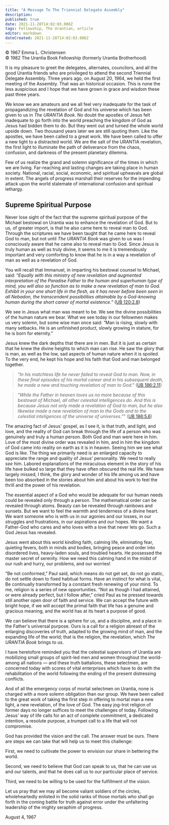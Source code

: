 ```yaml
---
title: "A Message To The Triennial Delegate Assembly"
description: 
published: true
date: 2021-11-28T14:02:03.086Z
tags: Fellowship, The Urantian, article
editor: markdown
dateCreated: 2021-11-28T14:02:03.086Z
---
```


<p class="v-card v-sheet theme--light grey lighten-3 px-2">© 1967 Emma L. Christensen<br>© 1982 The Urantia Book Fellowship (formerly Urantia Brotherhood)</p>

It is my pleasure to greet the delegates, alternates, councilors, and all the good Urantia friends who are privileged to attend the second Triennial Delegate Assembly. Three years ago, on August 20, 1964, we held the first meeting of the Assembly. That was an historical occasion. This is none the less auspicious and I hope that we have grown in grace and wisdom these past three years.

We know we are amateurs and we all feel very inadequate for the task of propagandizing the revelation of God and his universe which has been given to us in _The URANTIA Book_. No doubt the apostles of Jesus felt inadequate to go forth into the world preaching the kingdom of God as Jesus had bidden them to do. But they went out and turned the whole world upside down. Two thousand years later we are still quoting them. Like the apostles, we have been called to a great work. We have been called to offer a new light to a distracted world. We are the salt of the URANTIA revelation, the first light to illuminate the path of deliverance from the chaos, confusion, and darkness of the present planetary dilemma.

Few of us realize the grand and solemn significance of the times in which we are living. Far-reaching and lasting changes are taking place in human society. National, racial, social, economic, and spiritual upheavals are global in extent. The angels of progress marshall their reserves for the impending attack upon the world stalemate of international confusion and spiritual lethargy.

## Supreme Spiritual Purpose

Never lose sight of the fact that the supreme spiritual purpose of the Michael bestowal on Urantia was to enhance the revelation of God. But to us, of greater import, is that he also came here to reveal man to God. Through the scriptures we have been taught that he came here to reveal God to man, but not until _The URANTIA Book_ was given to us was I consciously aware that he came also to reveal man to God. Since Jesus is truly human as well as truly divine, it seems to me it is tremendously important and very comforting to know that he is in a way a revelation of man as well as a revelation of God.

You will recall that Immanuel, in imparting his bestowal counsel to Michael, said: “_Equally with this ministry of new revelation and augmented interpretation of the Paradise Father to the human and superhuman type of mind, you will also so function as to make a new revelation of man to God. Exhibit in your one short life in the flesh, as it has never before been seen in all Nebadon, the transcendent possibilities attainable by a God-knowing human during the short career of mortal existence._” ([UB 120:2.8](/en/The_Urantia_Book/120#p2_8))

We see in Jesus what man was meant to be. We see the divine possibilities of the human nature we bear. What we see today in our fellowmen makes us very solemn, but some wise man once said: “Man is rising, slowly with many setbacks. He is an unfinished product, slowly growing in stature, for he is born for eternity.”

Jesus knew the dark depths that there are in men. But it is just as certain that he knew the divine heights to which man can rise. He saw the glory that is man, as well as the low, sad aspects of human nature when it is spoiled. To the very end, he kept his hope and his faith that God and man belonged together.

> “_In his matchless life he never failed to reveal God to man. Now, in these final episodes of his mortal career and in his subsequent death, he made a new and touching revelation of man to God._” ([UB 186:2.11](/en/The_Urantia_Book/186#p2_11))

> “_While the Father in heaven loves us no more because of this bestowal of Michael, all other celestial intelligences do. And this is because Jesus not only made a revelation of God to man, but he also likewise made a new revelation of man to the Gods and to the celestial inteligences of the universe of universes._”" ([UB 186:5.6](/en/The_Urantia_Book/186#p5_6))

The amazing fact of Jesus' gospel, as I see it, is that truth, and light, and love, and the reality of God can break through the life of a person who was genuinely and truly a human person. Both God and man were here in him. Love of the most divine order was revealed in him, and in him the kingdom of God came into reality on earth as it is in heaven. Seeing him we see what God is like. The thing we primarily need is an enlarged capacity to appreciate the range and quality of Jesus' personality. We need to really _see_ him. Labored explanations of the miraculous element in the story of his life have bulked so large that they have often obscured the real life. We have largely missed, I think, the glory and wonder of his life among us and have been too absorbed in the stories about him and about his work to feel the thrill and the power of his revelation.

The essential aspect of a God who would be adequate for our human needs could be revealed only through a person. The mathematical order can be revealed through atoms. Beauty can be revealed through rainbows and sunsets. But we want to feel the warmth and tenderness of a divine heart. We want someone who is with us in our agonies and our losses, in our struggles and frustrations, in our aspirations and our hopes. We want a Father-God who cares and who loves with a love that never lets go. Such a God Jesus has revealed.

Jesus went about this world kindling faith, calming life, eliminating fear, quieting fevers, both in minds and bodies, bringing peace and order into disordered lives, heavy-laden souls, and troubled hearts. He possessed the master secret of serenity. How we need this calming hand in the midst of our rush and hurry, our problems, and our worries!

“Be not conformed,” Paul said, which means do not get set, do not go static, do not settle down to fixed habitual forms. Have an instinct for what is vital, Be continually transformed by a constant fresh renewing of your mind. To me, religion is a series of new opportunities. “Not as though I had attained, or were already perfect, but I follow after,” cried Paul as he pressed towards still another open door of faith and service. We can accept the future with bright hope, if we will accept the primal faith that life has a genuine and gracious meaning, and the world has at its heart a purpose of good.

We can believe that there is a sphere for us, and a discipline, and a place in the Father's universal purpose. Ours is a call for a religion abreast of the enlarging discoveries of truth, adapted to the growing mind of man, and the expanding life of the world; that is the religion, the revelation, which _The URANTIA Book_ brings to us.

I have heretofore reminded you that the celestial supervisors of Urantia are mobilizing small groups of spirit-led men and women throughout the world-among all nations — and these truth battalions, these selectmen, are concerned today with scores of vital enterprises which have to do with the rehabilitation of the world following the ending of the present distressing conflicts.

And of all the emergency corps of mortal selectmen on Urantia, none is charged with a more solemn obligation than our group. We have been called to the great work of taking the first step in offering to mortal man a new light, a new revelation, of the love of God. The easy jog-trot religion of former days no longer suffices to meet the challenges of today. Following Jesus' way of life calls for an act of complete commitment, a dedicated intention, a resolute purpose, a trumpet call to a life that will not compromise.

God has provided the vision and the call. The answer must be ours. There are steps we can take that will help us to meet this challenge:

First, we need to cultivate the power to envision our share in bettering the world.

Second, we need to believe that God can speak to us, that he can use us and our talents, and that he does call us to our particular place of service.

Third, we need to be willing to be used for the fulfillment of the vision.

Let us pray that we may all become valiant soldiers of the circles, wholeheartedly enlisted in the solid ranks of those mortals who shall go forth in the coming battle for truth against error under the unfaltering leadership of the mighty seraphim of progress.

August 4, 1967
